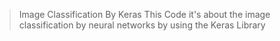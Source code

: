 > Image Classification By Keras
This Code  it's about the image classification by neural networks by using the Keras Library  
 
